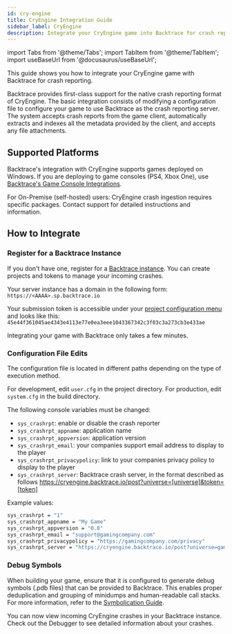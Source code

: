 ```yaml
---
id: cry-engine
title: CryEngine Integration Guide
sidebar_label: CryEngine
description: Integrate your CryEngine game into Backtrace for crash reporting. 
---
```


import Tabs from '@theme/Tabs';
import TabItem from '@theme/TabItem';
import useBaseUrl from '@docusaurus/useBaseUrl';

This guide shows you how to integrate your CryEngine game with Backtrace for crash reporting.

Backtrace provides first-class support for the native crash reporting format of CryEngine. The basic integration consists of modifying a configuration file to configure your game to use Backtrace as the crash reporting server. The system accepts crash reports from the game client, automatically extracts and indexes all the metadata provided by the client, and accepts any file attachments.

## Supported Platforms

Backtrace's integration with CryEngine supports games deployed on Windows. If you are deploying to game consoles (PS4, Xbox One), use [Backtrace's Game Console Integrations](https://support.backtrace.io/hc/en-us/sections/360007642051-Video-Game-Technologies).

For On-Premise (self-hosted) users: CryEngine crash ingestion requires specific packages. Contact support for detailed instructions and information.

## How to Integrate

### Register for a Backtrace Instance

If you don't have one, register for a [Backtrace instance](https://www.backtrace.io/). You can create projects and tokens to manage your incoming crashes.

Your server instance has a domain in the following form: `https://<AAAA>.sp.backtrace.io`

Your submission token is accessible under your [project configuration menu](https://backtrace.io/docs/token-configurations/) and looks like this: `45e44f361045ae4343e4113e77e0ea3eee1043367342c3f03c3a273cb3e433ae`

Integrating your game with Backtrace only takes a few minutes.

### Configuration File Edits

The configuration file is located in different paths depending on the type of execution method.

For development, edit `user.cfg` in the project directory.
For production, edit `system.cfg` in the build directory.

The following console variables must be changed:

- `sys_crashrpt`: enable or disable the crash reporter
- `sys_crashrpt_appname`: application name
- `sys_crashrpt_appversion`: application version
- `sys_crashrpt_email`: your companies support email address to display to the player
- `sys_crashrpt_privacypolicy`: link to your companies privacy policy to display to the player
- `sys_crashrpt_server`: Backtrace crash server, in the format described as follows https://cryengine.backtrace.io/post?universe=[universe]&token=[token]

Example values:

```bash
sys_crashrpt = "1"
sys_crashrpt_appname = "My Game"
sys_crashrpt_appversion = "0.8"
sys_crashrpt_email = "support@gamingcompany.com"
sys_crashrpt_privacypolicy = "https://gamingcompany.com/privacy"
sys_crashrpt_server = "https://cryengine.backtrace.io/post?universe=gamingcompany&token=5ba5cd76ceac75975cc3c0e8237d65ba743abd0e4d85aa2f5e57e98a44643b4c"
```

### Debug Symbols

When building your game, ensure that it is configured to generate debug symbols (.pdb files) that can be provided to Backtrace. This enables proper deduplication and grouping of minidumps and human-readable call stacks. For more information, refer to the [Symbolication Guide](https://support.backtrace.io/hc/en-us/articles/360040517071).

You can now view incoming CryEngine crashes in your Backtrace instance. Check out the Debugger to see detailed information about your crashes.
